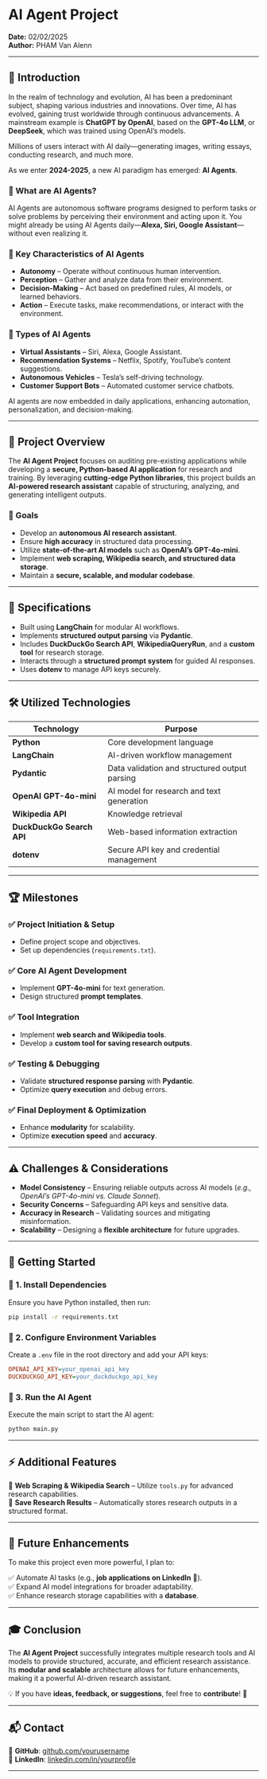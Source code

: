 # AI Agent Project  
**Date:** 02/02/2025  
**Author:** PHAM Van Alenn  

---

## 📌 Introduction  

In the realm of technology and evolution, AI has been a predominant subject, shaping various industries and innovations. Over time, AI has evolved, gaining trust worldwide through continuous advancements. A mainstream example is **ChatGPT by OpenAI**, based on the **GPT-4o LLM**, or **DeepSeek**, which was trained using OpenAI’s models.  

Millions of users interact with AI daily—generating images, writing essays, conducting research, and much more.  

As we enter **2024-2025**, a new AI paradigm has emerged: **AI Agents**.  

### 🔹 What are AI Agents?  

AI Agents are autonomous software programs designed to perform tasks or solve problems by perceiving their environment and acting upon it. You might already be using AI Agents daily—**Alexa, Siri, Google Assistant**—without even realizing it.  

### 🔹 Key Characteristics of AI Agents  

- **Autonomy** – Operate without continuous human intervention.  
- **Perception** – Gather and analyze data from their environment.  
- **Decision-Making** – Act based on predefined rules, AI models, or learned behaviors.  
- **Action** – Execute tasks, make recommendations, or interact with the environment.  

### 🔹 Types of AI Agents  

- **Virtual Assistants** – Siri, Alexa, Google Assistant.  
- **Recommendation Systems** – Netflix, Spotify, YouTube’s content suggestions.  
- **Autonomous Vehicles** – Tesla’s self-driving technology.  
- **Customer Support Bots** – Automated customer service chatbots.  

AI agents are now embedded in daily applications, enhancing automation, personalization, and decision-making.  

---

## 🎯 Project Overview  

The **AI Agent Project** focuses on auditing pre-existing applications while developing a **secure, Python-based AI application** for research and training. By leveraging **cutting-edge Python libraries**, this project builds an **AI-powered research assistant** capable of structuring, analyzing, and generating intelligent outputs.  

### 🔹 Goals  

- Develop an **autonomous AI research assistant**.  
- Ensure **high accuracy** in structured data processing.  
- Utilize **state-of-the-art AI models** such as **OpenAI’s GPT-4o-mini**.  
- Implement **web scraping, Wikipedia search, and structured data storage**.  
- Maintain a **secure, scalable, and modular codebase**.  

---

## 📜 Specifications  

- Built using **LangChain** for modular AI workflows.  
- Implements **structured output parsing** via **Pydantic**.  
- Includes **DuckDuckGo Search API**, **WikipediaQueryRun**, and a **custom tool** for research storage.  
- Interacts through a **structured prompt system** for guided AI responses.  
- Uses **dotenv** to manage API keys securely.  

---

## 🛠️ Utilized Technologies  

| Technology       | Purpose |
|-----------------|---------|
| **Python**      | Core development language |
| **LangChain**   | AI-driven workflow management |
| **Pydantic**    | Data validation and structured output parsing |
| **OpenAI GPT-4o-mini** | AI model for research and text generation |
| **Wikipedia API** | Knowledge retrieval |
| **DuckDuckGo Search API** | Web-based information extraction |
| **dotenv** | Secure API key and credential management |

---

## 🏆 Milestones  

### ✅ **Project Initiation & Setup**  
- Define project scope and objectives.  
- Set up dependencies (`requirements.txt`).  

### ✅ **Core AI Agent Development**  
- Implement **GPT-4o-mini** for text generation.  
- Design structured **prompt templates**.  

### ✅ **Tool Integration**  
- Implement **web search and Wikipedia tools**.  
- Develop a **custom tool for saving research outputs**.  

### ✅ **Testing & Debugging**  
- Validate **structured response parsing** with **Pydantic**.  
- Optimize **query execution** and debug errors.  

### ✅ **Final Deployment & Optimization**  
- Enhance **modularity** for scalability.  
- Optimize **execution speed** and **accuracy**.  

---

## ⚠️ Challenges & Considerations  

- **Model Consistency** – Ensuring reliable outputs across AI models (*e.g., OpenAI’s GPT-4o-mini vs. Claude Sonnet*).  
- **Security Concerns** – Safeguarding API keys and sensitive data.  
- **Accuracy in Research** – Validating sources and mitigating misinformation.  
- **Scalability** – Designing a **flexible architecture** for future upgrades.  

---

## 🚀 Getting Started  

### 🔹 1. Install Dependencies  
Ensure you have Python installed, then run:  

```bash
pip install -r requirements.txt
```

### 🔹 2. Configure Environment Variables  
Create a `.env` file in the root directory and add your API keys:  

```ini
OPENAI_API_KEY=your_openai_api_key
DUCKDUCKGO_API_KEY=your_duckduckgo_api_key
```

### 🔹 3. Run the AI Agent  
Execute the main script to start the AI agent:  

```bash
python main.py
```

---

## ⚡ Additional Features  
🔹 **Web Scraping & Wikipedia Search** – Utilize `tools.py` for advanced research capabilities.  
🔹 **Save Research Results** – Automatically stores research outputs in a structured format.  

---

## 🔮 Future Enhancements  
To make this project even more powerful, I plan to:  

✅ Automate AI tasks (e.g., **job applications on LinkedIn** 🤯).  
✅ Expand AI model integrations for broader adaptability.  
✅ Enhance research storage capabilities with a **database**.  

---

## 🎓 Conclusion  
The **AI Agent Project** successfully integrates multiple research tools and AI models to provide structured, accurate, and efficient research assistance. Its **modular and scalable** architecture allows for future enhancements, making it a powerful AI-driven research assistant.  

💡 If you have **ideas, feedback, or suggestions**, feel free to **contribute**! 🚀  

---

## 📬 Contact  
🔹 **GitHub**: [github.com/yourusername](https://github.com/Incalenn)  
🔹 **LinkedIn**: [linkedin.com/in/yourprofile](https://www.linkedin.com/in/vanalennpham/) 

---

